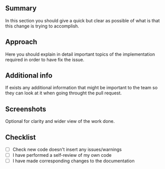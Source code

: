 Summary
-------
  In this section you should give a quick but clear as possible of what is that this change is trying to accomplish.

Approach
--------
  Here you should explain in detail important topics of the implementation required in order to have fix the issue.
 
 Additional info
 -------
  If exists any additional information that might be important to the team so they can look at it when going throught the pull request.
  
 Screenshots
 ---------
  Optional for clarity and wider view of the work done.
 
 Checklist
 --------
  
  - [ ] Check new code doesn't insert any issues/warnings
  - [ ] I have performed a self-review of my own code
  - [ ] I have made corresponding changes to the documentation